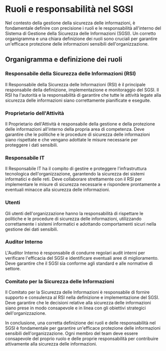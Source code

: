 # Ruoli e responsabilità nel SGSI

Nel contesto della gestione della sicurezza delle informazioni, è fondamentale definire con precisione i ruoli e le responsabilità all'interno del Sistema di Gestione della Sicurezza delle Informazioni (SGSI). Un corretto organigramma e una chiara definizione dei ruoli sono cruciali per garantire un'efficace protezione delle informazioni sensibili dell'organizzazione.

## Organigramma e definizione dei ruoli

### Responsabile della Sicurezza delle Informazioni (RSI)

Il Responsabile della Sicurezza delle Informazioni (RSI) è il principale responsabile della definizione, implementazione e monitoraggio del SGSI. Il RSI ha l'autorità e la responsabilità di garantire che tutte le attività legate alla sicurezza delle informazioni siano correttamente pianificate e eseguite.

### Proprietario dell'Attività

Il Proprietario dell'Attività è responsabile della gestione e della protezione delle informazioni all'interno della propria area di competenza. Deve garantire che le politiche e le procedure di sicurezza delle informazioni siano rispettate e che vengano adottate le misure necessarie per proteggere i dati sensibili.

### Responsabile IT

Il Responsabile IT ha il compito di gestire e proteggere l'infrastruttura tecnologica dell'organizzazione, garantendo la sicurezza dei sistemi informatici e delle reti. Deve collaborare strettamente con il RSI per implementare le misure di sicurezza necessarie e rispondere prontamente a eventuali minacce alla sicurezza delle informazioni.

### Utenti

Gli utenti dell'organizzazione hanno la responsabilità di rispettare le politiche e le procedure di sicurezza delle informazioni, utilizzando correttamente i sistemi informatici e adottando comportamenti sicuri nella gestione dei dati sensibili.

### Auditor Interno

L'Auditor Interno è responsabile di condurre regolari audit interni per verificare l'efficacia del SGSI e identificare eventuali aree di miglioramento. Deve garantire che il SGSI sia conforme agli standard e alle normative di settore.

### Comitato per la Sicurezza delle Informazioni

Il Comitato per la Sicurezza delle Informazioni è responsabile di fornire supporto e consulenza al RSI nella definizione e implementazione del SGSI. Deve garantire che le decisioni relative alla sicurezza delle informazioni siano prese in modo consapevole e in linea con gli obiettivi strategici dell'organizzazione.

In conclusione, una corretta definizione dei ruoli e delle responsabilità nel SGSI è fondamentale per garantire un'efficace protezione delle informazioni sensibili dell'organizzazione. Ogni membro del team deve essere consapevole del proprio ruolo e delle proprie responsabilità per contribuire attivamente alla sicurezza delle informazioni.